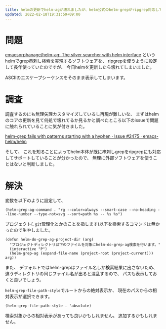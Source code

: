 ```yaml
---
title: helmの更新でhelm-agが壊れましたが、helm公式のhelm-grepがripgrep対応していたのでそちらに乗り換えました
updated: 2022-02-18T19:31:59+09:00
---
```


# 問題

[emacsorphanage/helm-ag: The silver searcher with helm interface](https://github.com/emacsorphanage/helm-ag)
というhelmでgrep串刺し検索を実現するソフトウェアを、
ripgrepを使うように設定して長年使っていたのですが、
今日helmを更新したら壊れてしまいました。

ASCIIのエスケープシーケンスをそのまま表示してしまいます。

# 調査

調査するのにも無理矢理カスタマイズしているし再現が難しいな、
まずはhelmのコアの更新を見て何処で壊れてるか見るかと調べたところ以下のissueで問題に触れられていることに気が付きました。

[helm-grep fails with patterns starting with a hyphen · Issue #2475 · emacs-helm/helm](https://github.com/emacs-helm/helm/issues/2475)

そして、
これを知ることによってhelm本体が既に串刺しgrepをripgrepにも対応してサポートしていることが分かったので、
無理に外部ソフトウェアを使うことはないと判断しました。

# 解決

変数を以下のように設定して、

~~~elisp
(helm-grep-ag-command . "rg --color=always --smart-case --no-heading --line-number --type-not=svg --sort=path %s -- %s %s")
~~~

プロジェクト(`.git`管理化とかのことを指します)以下を検索するコマンドは無かったので生やしました。

~~~elisp
(defun helm-do-grep-ag-project-dir (arg)
  "プロジェクトディレクトリ以下のファイルを対象にhelm-do-grep-ag検索を行います。"
  (interactive "P")
  (helm-grep-ag (expand-file-name (project-root (project-current))) arg))
~~~

また、
デフォルトではhelm-grepはファイル名しか検索結果に出さないため、
違うディレクトリの同じファイル名が出ると混乱するので、
パスも表示しておくと良いでしょう。

`helm-grep-file-path-style`でルートからの絶対表示か、
現在のパスからの相対表示が選択できます。

~~~elisp
(helm-grep-file-path-style . 'absolute)
~~~

検索対象からの相対表示があっても良いかもしれません。
追加するかもしれません。
